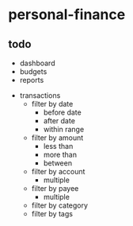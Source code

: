 # personal-finance

## todo

- dashboard
- budgets
- reports

* transactions
  - filter by date
    - before date
    - after date
    - within range
  - filter by amount
    - less than
    - more than
    - between
  - filter by account
    - multiple
  - filter by payee
    - multiple
  - filter by category
  - filter by tags
